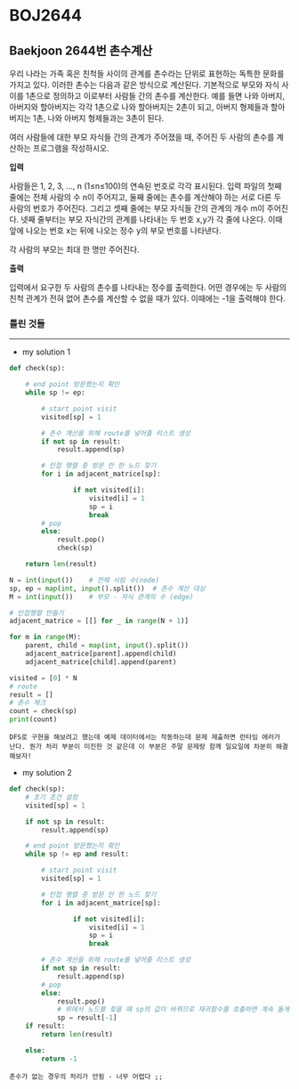 # BOJ2644

## Baekjoon 2644번 촌수계산

우리 나라는 가족 혹은 친척들 사이의 관계를 촌수라는 단위로 표현하는 독특한 문화를 가지고 있다. 이러한 촌수는 다음과 같은 방식으로 계산된다. 기본적으로 부모와 자식 사이를 1촌으로 정의하고 이로부터 사람들 간의 촌수를 계산한다. 예를 들면 나와 아버지, 아버지와 할아버지는 각각 1촌으로 나와 할아버지는 2촌이 되고, 아버지 형제들과 할아버지는 1촌, 나와 아버지 형제들과는 3촌이 된다.

여러 사람들에 대한 부모 자식들 간의 관계가 주어졌을 때, 주어진 두 사람의 촌수를 계산하는 프로그램을 작성하시오.



__입력__

사람들은 1, 2, 3, …, n (1≤n≤100)의 연속된 번호로 각각 표시된다. 입력 파일의 첫째 줄에는 전체 사람의 수 n이 주어지고, 둘째 줄에는 촌수를 계산해야 하는 서로 다른 두 사람의 번호가 주어진다. 그리고 셋째 줄에는 부모 자식들 간의 관계의 개수 m이 주어진다. 넷째 줄부터는 부모 자식간의 관계를 나타내는 두 번호 x,y가 각 줄에 나온다. 이때 앞에 나오는 번호 x는 뒤에 나오는 정수 y의 부모 번호를 나타낸다.

각 사람의 부모는 최대 한 명만 주어진다.



__출력__

입력에서 요구한 두 사람의 촌수를 나타내는 정수를 출력한다. 어떤 경우에는 두 사람의 친척 관계가 전혀 없어 촌수를 계산할 수 없을 때가 있다. 이때에는 -1을 출력해야 한다.



### 틀린 것들

---

- my solution 1

```python
def check(sp):

    # end point 방문했는지 확인
    while sp != ep:

        # start point visit
        visited[sp] = 1

        # 촌수 계산을 위해 route를 넣어줄 리스트 생성
        if not sp in result:
            result.append(sp)

        # 인접 행렬 중 방문 안 한 노드 찾기
        for i in adjacent_matrice[sp]:

                if not visited[i]:
                    visited[i] = 1
                    sp = i
                    break
        # pop
        else:
            result.pop()
            check(sp)

    return len(result)

N = int(input())    # 전체 사람 수(node)
sp, ep = map(int, input().split())  # 촌수 계산 대상
M = int(input())    # 부모 - 자식 관계의 수 (edge)

# 인접행렬 만들기
adjacent_matrice = [[] for _ in range(N + 1)]

for m in range(M):
    parent, child = map(int, input().split())
    adjacent_matrice[parent].append(child)
    adjacent_matrice[child].append(parent)

visited = [0] * N
# route
result = []
# 촌수 체크
count = check(sp)
print(count)
```

```
DFS로 구현을 해보려고 했는데 예제 데이터에서는 작동하는데 문제 제출하면 런타임 에러가 난다. 뭔가 처리 부분이 미진한 것 같은데 이 부분은 주말 문제랑 함께 일요일에 차분히 해결해보자!
```



- my solution 2

```python
def check(sp):
    # 초기 조건 설정
    visited[sp] = 1

    if not sp in result:
        result.append(sp)

    # end point 방문했는지 확인
    while sp != ep and result:

        # start point visit
        visited[sp] = 1

        # 인접 행렬 중 방문 안 한 노드 찾기
        for i in adjacent_matrice[sp]:

                if not visited[i]:
                    visited[i] = 1
                    sp = i
                    break

        # 촌수 계산을 위해 route를 넣어줄 리스트 생성
        if not sp in result:
            result.append(sp)
        # pop
        else:
            result.pop()
            # 위에서 노드를 찾을 때 sp의 값이 바뀌므로 재귀함수를 호출하면 계속 돌게됨
            sp = result[-1]
    if result:
        return len(result)

    else:
        return -1
```

```
촌수가 없는 경우의 처리가 안됨 - 너무 어렵다 ;;
```



